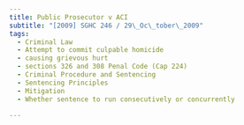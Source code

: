 ```yaml
---
title: Public Prosecutor v ACI
subtitle: "[2009] SGHC 246 / 29\_Oc\_tober\_2009"
tags:
  - Criminal Law
  - Attempt to commit culpable homicide
  - causing grievous hurt
  - sections 326 and 308 Penal Code (Cap 224)
  - Criminal Procedure and Sentencing
  - Sentencing Principles
  - Mitigation
  - Whether sentence to run consecutively or concurrently

---
```



